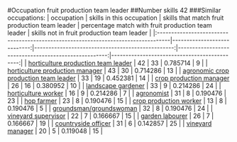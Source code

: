 #Occupation fruit production team leader
##Number skills 42
###Similar occupations:
| occupation                                                                        |   skills in this occupation |   skills that match fruit production team leader |   percentage match with fruit production team leader |   skills not in fruit production team leader |
|:----------------------------------------------------------------------------------|----------------------------:|-------------------------------------------------:|-----------------------------------------------------:|---------------------------------------------:|
| [horticulture production team leader](horticulture_production_team_leader.md)     |                          42 |                                               33 |                                             0.785714 |                                            9 |
| [horticulture production manager](horticulture_production_manager.md)             |                          43 |                                               30 |                                             0.714286 |                                           13 |
| [agronomic crop production team leader](agronomic_crop_production_team_leader.md) |                          33 |                                               19 |                                             0.452381 |                                           14 |
| [crop production manager](crop_production_manager.md)                             |                          26 |                                               16 |                                             0.380952 |                                           10 |
| [landscape gardener](landscape_gardener.md)                                       |                          33 |                                                9 |                                             0.214286 |                                           24 |
| [horticulture worker](horticulture_worker.md)                                     |                          16 |                                                9 |                                             0.214286 |                                            7 |
| [agronomist](agronomist.md)                                                       |                          31 |                                                8 |                                             0.190476 |                                           23 |
| [hop farmer](hop_farmer.md)                                                       |                          23 |                                                8 |                                             0.190476 |                                           15 |
| [crop production worker](crop_production_worker.md)                               |                          13 |                                                8 |                                             0.190476 |                                            5 |
| [groundsman/groundswoman](groundsman-groundswoman.md)                             |                          32 |                                                8 |                                             0.190476 |                                           24 |
| [vineyard supervisor](vineyard_supervisor.md)                                     |                          22 |                                                7 |                                             0.166667 |                                           15 |
| [garden labourer](garden_labourer.md)                                             |                          26 |                                                7 |                                             0.166667 |                                           19 |
| [countryside officer](countryside_officer.md)                                     |                          31 |                                                6 |                                             0.142857 |                                           25 |
| [vineyard manager](vineyard_manager.md)                                           |                          20 |                                                5 |                                             0.119048 |                                           15 |

